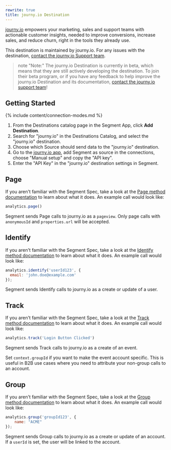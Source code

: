 ```yaml
---
rewrite: true
title: journy.io Destination
---
```


[journy.io](https://www.journy.io/?utm_source=segmentio&utm_medium=docs&utm_campaign=partners) empowers your marketing, sales and support teams with actionable customer insights, needed to improve conversions, increase sales, and reduce churn, right in the tools they already use.

This destination is maintained by journy.io. For any issues with the destination, [contact the journy.io Support team](mailto:hi@journy.io).

> note "Note:"
> The journy.io Destination is currently in beta, which means that they are still actively developing the destination. To join their beta program, or if you have any feedback to help improve the journy.io Destination and its documentation, [contact the journy.io support team](mailto:hi@journy.io)!


## Getting Started

{% include content/connection-modes.md %} 

1. From the Destinations catalog page in the Segment App, click **Add Destination**.
2. Search for "journy.io" in the Destinations Catalog, and select the "journy.io" destination.
3. Choose which Source should send data to the "journy.io" destination.
4. Go to the [journy.io app](https://system.journy.io), add Segment as source in the connections, choose "Manual setup" and copy the "API key".
5. Enter the "API Key" in the "journy.io" destination settings in Segment.


## Page

If you aren't familiar with the Segment Spec, take a look at the [Page method documentation](https://segment.com/docs/connections/spec/page/) to learn about what it does. An example call would look like:

```js
analytics.page()
```

Segment sends Page calls to journy.io as a `pageview`. Only page calls with `anonymousId` and `properties.url` will be accepted.

## Identify

If you aren't familiar with the Segment Spec, take a look at the [Identify method documentation](https://segment.com/docs/connections/spec/identify/) to learn about what it does. An example call would look like:

```js
analytics.identify('userId123', {
  email: 'john.doe@example.com'
});
```

Segment sends Identify calls to journy.io as a create or update of a user.

## Track

If you aren't familiar with the Segment Spec, take a look at the [Track method documentation](https://segment.com/docs/connections/spec/track/) to learn about what it does. An example call would look like:

```js
analytics.track('Login Button Clicked')
```

Segment sends Track calls to journy.io as a create of an event.

Set `context.groupId` if you want to make the event account specific. This is useful in B2B use cases where you need to attribute your non-group calls to an account.

## Group

If you aren't familiar with the Segment Spec, take a look at the [Group method documentation](https://segment.com/docs/connections/spec/group/) to learn about what it does. An example call would look like:

```js
analytics.group('groupId123', {
    name: "ACME"
});
```

Segment sends Group calls to journy.io as a create or update of an account. If a `userId` is set, the user will be linked to the account.